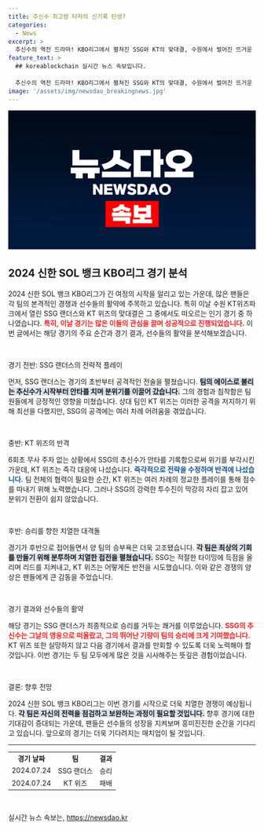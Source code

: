 ```yaml
---
title: 추신수 최고령 타자의 신기록 탄생?
categories:
  - News
excerpt: >
  추신수의 역전 드라마! KBO리그에서 펼쳐진 SSG와 KT의 맞대결, 수원에서 벌어진 뜨거운 승부의 순간을 놓치지 마세요!
feature_text: >
  ## koreablockchain 실시간 뉴스 속보입니다.

  추신수의 역전 드라마! KBO리그에서 펼쳐진 SSG와 KT의 맞대결, 수원에서 벌어진 뜨거운 승부의 순간을 놓치지 마세요!
image: '/assets/img/newsdao_breakingnews.jpg'
---
```


<p><img src="/assets/img/newsdao_breakingnews.jpg" alt="koreablockchain 속보" /></p>

<h2 data-ke-size="size26">2024 신한 SOL 뱅크 KBO리그 경기 분석</h2>

<p data-ke-size="size16">2024 신한 SOL 뱅크 KBO리그가 긴 여정의 시작을 알리고 있는 가운데, 많은 팬들은 각 팀의 본격적인 경쟁과 선수들의 활약에 주목하고 있습니다. 특히 이날 수원 KT위즈파크에서 열린 SSG 랜더스와 KT 위즈의 맞대결은 그 중에서도 떠오르는 인기 경기 중 하나였습니다. <b><span style="color: #ee2323;">특히, 이날 경기는 많은 이들의 관심을 끌며 성공적으로 진행되었습니다.</span></b> 이번 글에서는 해당 경기의 주요 순간과 경기 결과, 선수들의 활약을 분석해보겠습니다.</p>

<p data-ke-size="size16">&nbsp;</p>

<p>경기 전반: SSG 랜더스의 전략적 플레이</p>

<p data-ke-size="size16">먼저, SSG 랜더스는 경기의 초반부터 공격적인 전술을 펼쳤습니다. <b><span style="background-color: #21538527;">팀의 에이스로 불리는 추신수가 시작부터 안타를 치며 분위기를 이끌어 갔습니다.</span></b> 그의 경험과 침착함은 팀원들에게 긍정적인 영향을 미쳤습니다. 상대 팀인 KT 위즈는 이러한 공격을 저지하기 위해 최선을 다했지만, SSG의 공격에는 여러 차례 어려움을 겪었습니다.</p>

<p data-ke-size="size16">&nbsp;</p>

<p>중반: KT 위즈의 반격</p>

<p data-ke-size="size16">6회초 무사 주자 없는 상황에서 SSG의 추신수가 안타를 기록함으로써 위기를 부각시킨 가운데, KT 위즈는 즉각 대응에 나섰습니다. <b><span style="color: #1a5490;">즉각적으로 전략을 수정하며 반격에 나섰습니다.</span></b> 팀 전체의 협력이 필요한 순간, KT 위즈는 여러 차례의 정교한 플레이를 통해 점수를 따내기 위해 노력했습니다. 그러나 SSG의 강력한 투수진이 막강히 자리 잡고 있어 분위기 전환이 쉽지 않았습니다.</p>

<p data-ke-size="size16">&nbsp;</p>

<p>후반: 승리를 향한 치열한 대격돌</p>

<p data-ke-size="size16">경기가 후반으로 접어들면서 양 팀의 승부욕은 더욱 고조됐습니다. <b><span style="background-color: #21538527;">각 팀은 최상의 기회를 만들기 위해 분투하며 치열한 접전을 펼쳤습니다.</span></b> SSG는 적절한 타이밍에 득점을 올리며 리드를 지켜내고, KT 위즈는 어떻게든 반전을 시도했습니다. 이와 같은 경쟁의 양상은 팬들에게 큰 감동을 주었습니다.</p>

<p data-ke-size="size16">&nbsp;</p>

<p>경기 결과와 선수들의 활약</p>

<p data-ke-size="size16">해당 경기는 SSG 랜더스가 최종적으로 승리를 거두는 쾌거를 이루었습니다. <b><span style="color: #ee2323;">SSG의 추신수는 그날의 영웅으로 떠올랐고, 그의 뛰어난 기량이 팀의 승리에 크게 기여했습니다.</span></b> KT 위즈 또한 실망하지 않고 다음 경기에서 결과를 만회할 수 있도록 더욱 노력해야 할 것입니다. 이번 경기는 두 팀 모두에게 많은 것을 시사해주는 뜻깊은 경험이었습니다.</p>

<p data-ke-size="size16">&nbsp;</p>

<p>결론: 향후 전망</p>

<p data-ke-size="size16">2024 신한 SOL 뱅크 KBO리그는 이번 경기를 시작으로 더욱 치열한 경쟁이 예상됩니다. <b><span style="background-color: #21538527;">각 팀은 자신의 전력을 점검하고 보완하는 과정이 필요할 것입니다.</span></b> 향후 경기에 대한 기대감이 증대되는 가운데, 팬들은 선수들의 성장을 지켜보며 흥미진진한 순간을 기다리고 있습니다. 앞으로의 경기는 더욱 기다려지는 매치업이 될 것입니다.</p>

<hr>

<table>
  <tr>
    <td style="text-align: center; height: 17px;"><b>경기 날짜</b></td>
    <td style="text-align: center; height: 17px;"><b>팀</b></td>
    <td style="text-align: center; height: 17px;"><b>결과</b></td>
  </tr>
  <tr>
    <td style="text-align: center; height: 17px;">2024.07.24</td>
    <td style="text-align: center; height: 17px;">SSG 랜더스</td>
    <td style="text-align: center; height: 17px;">승리</td>
  </tr>
  <tr>
    <td style="text-align: center; height: 17px;">2024.07.24</td>
    <td style="text-align: center; height: 17px;">KT 위즈</td>
    <td style="text-align: center; height: 17px;">패배</td>
  </tr>
</table>

<p data-ke-size="size16">&nbsp;</p>
실시간 뉴스 속보는, <a href="https://newsdao.kr" rel="dofollow">https://newsdao.kr</a>


